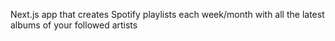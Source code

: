 Next.js app that creates Spotify playlists each week/month with all the latest albums of your followed artists
